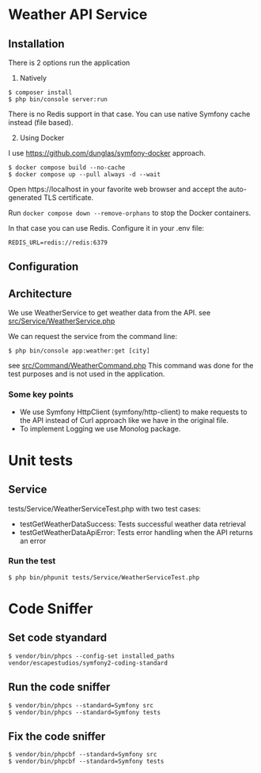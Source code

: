 # Weather API Service

## Installation

There is 2 options run the application

1. Natively 

```
$ composer install
$ php bin/console server:run
```
There is no Redis support in that case. 
You can use native Symfony cache instead (file based).

2. Using Docker

I use https://github.com/dunglas/symfony-docker approach.

```
$ docker compose build --no-cache
$ docker compose up --pull always -d --wait
```
Open https://localhost in your favorite web browser and accept the auto-generated TLS certificate.

Run `docker compose down --remove-orphans` to stop the Docker containers.

In that case you can use Redis.
Configure it in your .env file:
```
REDIS_URL=redis://redis:6379
```



## Configuration


## Architecture

We use WeatherService to get weather data from the API.
see [src/Service/WeatherService.php](src/Service/WeatherService.php)

We can request the service from the command line:

```
$ php bin/console app:weather:get [city]
```
see [src/Command/WeatherCommand.php](src/Command/WeatherCommand.php)
This command was done for the test purposes and is not used in the application.




### Some key points

- We use Symfony HttpClient (symfony/http-client) to make requests to the API instead of Curl approach like we have in the original file.
- To implement Logging we use Monolog package.


# Unit tests

## Service

tests/Service/WeatherServiceTest.php with two test cases:

- testGetWeatherDataSuccess: Tests successful weather data retrieval
- testGetWeatherDataApiError: Tests error handling when the API returns an error

### Run the test

```
$ php bin/phpunit tests/Service/WeatherServiceTest.php
```

# Code Sniffer

## Set code styandard

```
$ vendor/bin/phpcs --config-set installed_paths vendor/escapestudios/symfony2-coding-standard
```

## Run the code sniffer

```
$ vendor/bin/phpcs --standard=Symfony src
$ vendor/bin/phpcs --standard=Symfony tests
```

## Fix the code sniffer

```
$ vendor/bin/phpcbf --standard=Symfony src
$ vendor/bin/phpcbf --standard=Symfony tests
```

